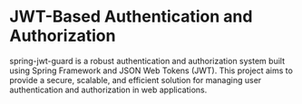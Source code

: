 # JWT-Based Authentication and Authorization
spring-jwt-guard is a robust authentication and authorization system built using Spring Framework and JSON Web Tokens (JWT). 
This project aims to provide a secure, scalable, and efficient solution for managing user authentication and authorization in web applications.

